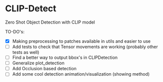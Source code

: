 # CLIP-Detect
Zero Shot Object Detection with CLIP model

TO-DO's:

- [x] Making preprocessing to patches available in utils and easier to use
- [ ] Add tests to check that Tensor movements are working (probably other tests as well)
- [ ] Find a better way to output bbox's in CLIPDetection
- [ ] Generalize plot_detection 
- [ ] Add Occlusion based detection
- [ ] Add some cool detection animation/visualization (showing method)